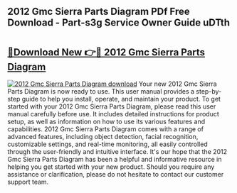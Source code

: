 ## 2012 Gmc Sierra Parts Diagram PDf Free Download - Part-s3g Service Owner Guide uDTth

# <h2><a href="http://dftwq33.blite.top/?on=2012+Gmc+Sierra+Parts+Diagram">🔗Download New 👉🔴 2012 Gmc Sierra Parts Diagram</a></h2>

[![2012 Gmc Sierra Parts Diagram download](https://i.imgur.com/lujVjoI.png)](http://dftwq33.blite.top/?on=2012+Gmc+Sierra+Parts+Diagram)
Your new 2012 Gmc Sierra Parts Diagram is now ready to use. This user manual provides a step-by-step guide to help you install, operate, and maintain your product. To get started with your 2012 Gmc Sierra Parts Diagram, please read this user manual carefully before use. It includes detailed instructions for product setup, as well as information on how to use its various features and capabilities. 2012 Gmc Sierra Parts Diagram comes with a range of advanced features, including object detection, facial recognition, customizable settings, and real-time monitoring, all easily controlled through the user-friendly and intuitive interface. It's our hope that the 2012 Gmc Sierra Parts Diagram has been a helpful and informative resource in helping you get started with your new product. Should you require any assistance or clarification, please do not hesitate to contact our customer support team.
